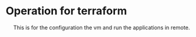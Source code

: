 # Operation for terraform

<center>This is for the configuration the vm and run the applications in remote. </center>